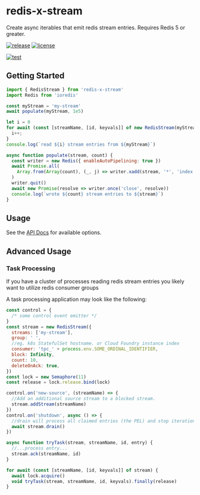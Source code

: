 # redis-x-stream

Create async iterables that emit redis stream entries. Requires Redis 5 or greater.

[![release](https://badgen.net/github/release/calebboyd/redis-x-stream)](https://www.npmjs.com/package/redis-x-stream)
[![license](https://badgen.net/badge/license/MIT/blue)](https://github.com/calebboyd/redis-x-stream/blob/main/LICENSE)

[![test](https://github.com/calebboyd/redis-x-stream/actions/workflows/test.yml/badge.svg)](https://github.com/calebboyd/redis-x-stream/actions)

## Getting Started

```javascript
import { RedisStream } from 'redis-x-stream'
import Redis from 'ioredis'

const myStream = 'my-stream'
await populate(myStream, 1e5)

let i = 0
for await (const [streamName, [id, keyvals]] of new RedisStream(myStream)) {
  i++;
}
console.log(`read ${i} stream entries from ${myStream}`)

async function populate(stream, count) {
  const writer = new Redis({ enableAutoPipelining: true })
  await Promise.all(
    Array.from(Array(count), (_, j) => writer.xadd(stream, '*', 'index', j))
  )
  writer.quit()
  await new Promise(resolve => writer.once('close', resolve))
  console.log(`wrote ${count} stream entries to ${stream}`)
}
```
## Usage

See the [API Docs](docs/classes/RedisStream.md#constructor) for available options.

## Advanced Usage

### Task Processing

If you have a cluster of processes reading redis stream entries you likely want to utilize redis consumer groups

A task processing application may look like the following:

```javascript
const control = {
  /* some control event emitter */
}
const stream = new RedisStream({
  streams: ['my-stream'],
  group: ' ',
  //eg. k8s StatefulSet hostname. or Cloud Foundry instance index
  consumer: 'tpc_' + process.env.SOME_ORDINAL_IDENTIFIER,
  block: Infinity,
  count: 10,
  deleteOnAck: true,
})
const lock = new Semaphore(11)
const release = lock.release.bind(lock)

control.on('new-source', (streamName) => {
  //Add an additional source stream to a blocked stream.
  stream.addStream(streamName)
})
control.on('shutdown', async () => {
  //drain will process all claimed entries (the PEL) and stop iteration
  await stream.drain()
})

async function tryTask(stream, streamName, id, entry) {
  //...process entry...
  stream.ack(streamName, id)
}

for await (const [streamName, [id, keyvals]] of stream) {
  await lock.acquire()
  void tryTask(stream, streamName, id, keyvals).finally(release)
}
```




